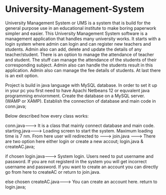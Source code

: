 # University-Management-System
University Management System or UMS is a system that is build for the general purpose use in an educational institute  to make boring paperwork simpler and easier. This University Management System software is a management application that handles many university works. It starts with a login system where admin can login and can register new teachers and students. Admin also can add, delete and update the details of any teacher/student. There is an option to manage the attendance of teacher and student. The stuff can manage the attendance of the students of their corresponding subject. Admin also can handle the students result in this application. Admin also can manage the fee details of students. At last there is an exit option.

Project is build in java language with MySQL database. In order to set it up in your pc you first need to have Apachi Netbeans 12 or equvalent java programming enviornment. Create the database on a MySQL server. (WAMP or XAMP). Establish the connection of database and main code in conn.java; 

Below described how every class works:

conn.java---> It is a class that mainly connect database and main code.
starting.java---> Loading screen to start the system. Maximum loading time is 7 nm. From here user will redirected to ---> 
join.java ---> There are two option here either login or create a new accout; login.java & createAC.java;

if chosen login.java---> System login. Users need to put username and password. 
If you are not registerd in the system you will get incorrect username and password.
If you want to create an account you can directly go from here to createAC or return to join.java.

else chosen createAC.java---> You can create an account here. return to login.java;


